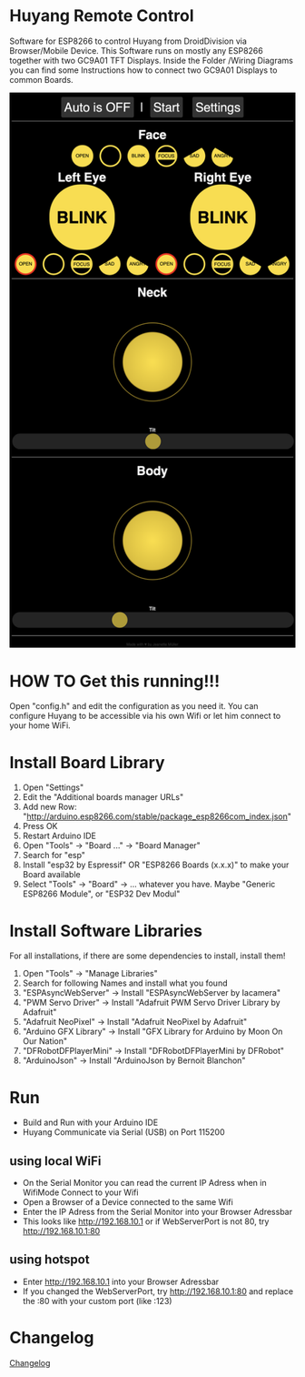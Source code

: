 # Huyang Remote Control
Software for ESP8266 to control Huyang from DroidDivision via Browser/Mobile Device.
This Software runs on mostly any ESP8266 together with two GC9A01 TFT Displays. 
Inside the Folder /Wiring Diagrams you can find some Instructions how to connect two GC9A01 Displays to common Boards. 

![Preview of 1.9](img/1_9.png)

# HOW TO Get this running!!!
Open "config.h" and edit the configuration as you need it.
You can configure Huyang to be accessible via his own Wifi or let him connect to your home WiFi. 

# Install Board Library
1. Open "Settings"
2. Edit the "Additional boards manager URLs"
3. Add new Row: "http://arduino.esp8266.com/stable/package_esp8266com_index.json"
4. Press OK
5. Restart Arduino IDE
6. Open "Tools" -> "Board ..." -> "Board Manager"
7. Search for "esp"
8. Install "esp32 by Espressif" OR "ESP8266 Boards (x.x.x)" to make your Board available
9. Select "Tools" -> "Board" -> ... whatever you have. Maybe "Generic ESP8266 Module", or "ESP32 Dev Modul"

# Install Software Libraries
For all installations, if there are some dependencies to install, install them!

1. Open "Tools" -> "Manage Libraries"
2. Search for following Names and install what you found
3. "ESPAsyncWebServer" -> Install "ESPAsyncWebServer by Iacamera"
4. "PWM Servo Driver" -> Install "Adafruit PWM Servo Driver Library by Adafruit"
5. "Adafruit NeoPixel" -> Install "Adafruit NeoPixel by Adafruit"
6. "Arduino GFX Library" -> Install "GFX Library for Arduino by Moon On Our Nation"
7. "DFRobotDFPlayerMini" -> Install "DFRobotDFPlayerMini by DFRobot"
8. "ArduinoJson" -> Install "ArduinoJson by Bernoit Blanchon"

# Run
* Build and Run with your Arduino IDE
* Huyang Communicate via Serial (USB) on Port 115200

## using local WiFi
* On the Serial Monitor you can read the current IP Adress when in WifiMode Connect to your Wifi
* Open a Browser of a Device connected to the same Wifi
* Enter the IP Adress from the Serial Monitor into your Browser Adressbar 
* This looks like http://192.168.10.1 or if WebServerPort is not 80, try http://192.168.10.1:80

## using hotspot
* Enter http://192.168.10.1 into your Browser Adressbar 
* If you changed the WebServerPort, try http://192.168.10.1:80 and replace the :80 with your custom port (like :123)

# Changelog

[Changelog](changelog.md)


